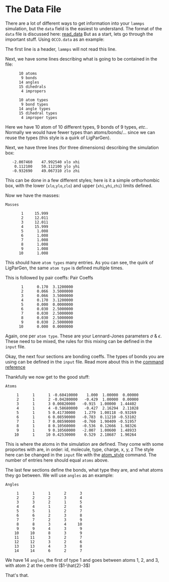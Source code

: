 # The Data File

There are a lot of different ways to get information into your `lammps` simulation, but the `data` field is the easiest to understand.
The format of the `data` file is discussed here: [read_data](https://docs.lammps.org/read_data.html)
But as a start, lets go through the important stuff. 
Using `OCCO.data` as an example:

The first line is a header, `lammps` will not read this line.

Next, we have some lines describing what is going to be contained in the file:
```
      10 atoms
       9 bonds
      14 angles
      15 dihedrals
       4 impropers
 
      10 atom types
       9 bond types
      14 angle types
      15 dihedral types
       4 improper types
```
Here we have 10 atom of 10 different types, 9 bonds of 9 types, _etc._. Normally we would have fewer types than atoms/bonds/... since we can reuse the types (this style is a quirk of LigParGen).

Next, we have three lines (for three dimensions) describing the simulation box:
```
   -2.007460    47.992540 xlo xhi
    0.112100    50.112100 ylo yhi
   -0.932690    49.067310 zlo zhi
```
This can be done in a few different styles; here is it a simple orthorhombic box, with the lower (`xlo`,`ylo`,`zlo`) and upper (`xhi`,`yhi`,`zhi`) limits defined.

Now we have the masses:
```
Masses

       1     15.999  
       2     12.011  
       3     12.011  
       4     15.999  
       5      1.008  
       6      1.008  
       7      1.008  
       8      1.008  
       9      1.008  
      10      1.008
```
This should have `atom types` many entries. As you can see, the quirk of LigParGen, the same `atom type` is defined multiple times.

This is followed by pair coeffs:
Pair Coeffs 
```
       1      0.170  3.1200000 
       2      0.066  3.5000000 
       3      0.066  3.5000000 
       4      0.170  3.1200000 
       5      0.000  0.0000000 
       6      0.030  2.5000000 
       7      0.030  2.5000000 
       8      0.030  2.5000000 
       9      0.030  2.5000000 
      10      0.000  0.0000000
```
Again, one per `atom type`. These are your Lennard-Jones parameters $\sigma$ & $\epsilon$. These need to be mixed, the rules for this mixing can be defined in the `input` file.

Okay, the next four sections are bonding coeffs. The types of bonds you are using can be defined in the `input` file. Read more about this in the [command reference](https://docs.lammps.org/commands_list.html)

Thankfully we now get to the good stuff:
```
Atoms 

     1      1      1 -0.60410000    1.000  1.00000  0.00000
     2      1      2 -0.04280000   -0.429  1.00000  0.00000
     3      1      3 0.00820000   -0.915  1.00000  1.44402
     4      1      4 -0.58680000   -0.427  2.16294  2.11028
     5      1      5 0.41730000    1.279  1.00118 -0.93269
     6      1      6 0.08590000   -0.783  0.11210 -0.53102
     7      1      7 0.08590000   -0.760  1.90409 -0.51957
     8      1      8 0.10560000   -0.536  0.12666  1.98326
     9      1      9 0.10560000   -2.007  1.00600  1.48933
    10      1     10 0.42530000    0.529  2.18687  1.90264
```
This is where the atoms in the simulation are defined. They come with some proportes with are, in order: 
id, molecule, type, charge, x, y, z
The style here can be changed in the `input` file with the [atom_style](https://docs.lammps.org/atom_style.html) command.
The number of entries here should equal `atoms` above.

The last few sections define the bonds, what type they are, and what atoms they go between.
We will use `angles` as an example:
```
Angles 

     1      1      1      2      3
     2      2      2      3      4
     3      3      2      1      5
     4      4      1      2      6
     5      5      1      2      7
     6      6      2      3      8
     7      7      2      3      9
     8      8      3      4     10
     9      9      4      3      9
    10     10      8      3      9
    11     11      3      2      7
    12     12      3      2      6
    13     13      4      3      8
    14     14      6      2      7
```
We have 14 `angles`, the first of type 1 and goes between atoms 1, 2, and 3, with atom 2 at the centre ($1-\hat{2}-3$)

That's that.
